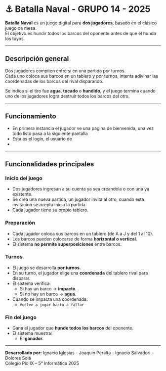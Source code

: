 # ⚓ Batalla Naval - GRUPO 14 - 2025

**Batalla Naval** es un juego digital para **dos jugadores**, basado en el clásico juego de mesa.  
El objetivo es hundir todos los barcos del oponente antes de que él hunda los tuyos.

---

## Descripción general

Dos jugadores compiten entre sí en una partida por turnos.  
Cada uno coloca sus barcos en un tablero y por turnos, intenta adivinar las coordenadas de los barcos del rival disparando.

Se indica si el tiro fue **agua**, **tocado** o **hundido**, y el juego termina cuando uno de los jugadores logra destruir todos los barcos del otro.

---

## Funcionamiento
- En primera instancia el jugador ve una pagina de bienvenida, una vez todo listo pasa a la siguiente pantalla
- Esta es el login, el usuario de
- 

---

## Funcionalidades principales

### Inicio del juego
- Dos jugadores ingresan a su cuenta ya sea creandola o con una ya existente.
- Se crea una nueva partida, un jugador invita al otro, cuando esta invitacion se acepta inicia la partida.
- Cada jugador tiene su propio tablero.

### Preparación
- Cada jugador coloca sus barcos en un tablero (de A a J y del 1 al 10).
- Los barcos pueden colocarse de forma **horizontal o vertical**.
- El sistema **no permite superposiciones** entre barcos.

### Turnos
- El juego se desarrolla **por turnos**.
- En su turno, el jugador elige una **coordenada** del tablero rival para disparar.
- El sistema verifica:
  - Si hay un barco → **impacto**.
  - Si no hay un barco → **agua**.
- Cuando se impacta una coordenada:
  - `Vuelve a jugar hasta a fallar`

### Fin del juego
- Gana el jugador que **hunde todos los barcos** del oponente.
- El sistema muestra:
  - El **ganador**.

---

**Desarrollado por:** Ignacio Iglesias - Joaquin Peralta - Ignacio Salvadori - Dolores Solá  
Colegio Pío IX – 5° Informática 2025
